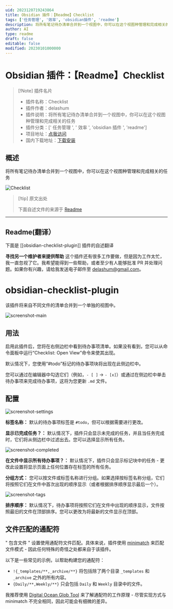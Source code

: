 ```yaml
---
uid: 2023120719243864
title: Obsidian 插件：【Readme】Checklist
tags: ['任务管理', '效率', 'obsidian插件', 'readme']
description: 将所有笔记待办清单合并到一个视图中，你可以在这个视图种管理和完成相关的任务
author: AI
type: readme
draft: false
editable: false
modified: 20230101000000
---
```


# Obsidian 插件：【Readme】Checklist

> [!Note] 插件名片
> - 插件名称：Checklist
> - 插件作者：delashum
> - 插件说明：将所有笔记待办清单合并到一个视图中，你可以在这个视图种管理和完成相关的任务
> - 插件分类：[' 任务管理 ', ' 效率 ', 'obsidian 插件 ', 'readme']
> - 项目地址：[点我访问](https://github.com/delashum/obsidian-checklist-plugin)
> - 国内下载地址：[下载安装](https://pkmer.cn/products/plugin/pluginMarket/?obsidian-checklist-plugin)

## 概述

将所有笔记待办清单合并到一个视图中，你可以在这个视图种管理和完成相关的任务

![Checklist](https://cdn.pkmer.cn/covers/obsidian-checklist-plugin.PNG!pkmer)

> [!tip] 原文出处
>
>下面自述文件的来源于 [Readme](https://ghproxy.net/https://raw.githubusercontent.com/delashum/obsidian-checklist-plugin/master/README.md)
>

---

## Readme(翻译）

下面是 [[obsidian-checklist-plugin]] 插件的自述翻译

**寻找另一个维护者来提供帮助** 这个插件还有很多工作要做，但是因为工作太忙，我一直忽视了它。我希望能得到一些帮助，或者至少有人能够批准 PR 并处理问题。如果你有兴趣，请给我发送电子邮件至 delashum@gmail.com。

# obsidian-checklist-plugin

该插件将来自不同文件的清单合并到一个单独的视图中。

![screenshot-main](https://cdn.pkmer.cn/covers/obsidian-checklist-plugin_1_0.png!pkmer)

## 用法

启用此插件后，您将在右侧边栏中看到待办事项清单。如果没有看到，您可以从命令面板中运行“Checklist: Open View”命令来使其出现。

默认情况下，您使用“#todo”标记的待办事项块将出现在此侧边栏中。

您可以通过在编辑器中勾选它们（例如，`- [ ]` -> `- [x]`）或通过在侧边栏中单击待办事项来完成待办事项，这将为您更新 `.md` 文件。

## 配置

![screenshot-settings](https://cdn.pkmer.cn/covers/obsidian-checklist-plugin_1_1.png!pkmer)

**标签名称：** 默认的待办事项标签是 `#todo`，但可以根据需要进行更改。

**显示已完成任务？：** 默认情况下，插件只会显示未完成的任务，并且当任务完成时，它们将从侧边栏中过滤出去。您可以选择显示所有任务。

![screenshot-completed](https://cdn.pkmer.cn/covers/obsidian-checklist-plugin_1_2.png!pkmer)

**在文件中显示所有待办事项？：** 默认情况下，插件只会显示标记块中的任务 - 更改此设置将显示页面上任何位置存在标签的所有任务。

**分组方式：** 您可以按文件或标签名称进行分组。如果选择按标签名称分组，它们将按照它们在文件中首次出现的顺序显示（或者根据排序顺序显示最后一个）。

![screenshot-tags](https://cdn.pkmer.cn/covers/obsidian-checklist-plugin_1_3.png!pkmer)

**排序顺序：** 默认情况下，待办事项将按照它们在文件中出现的顺序显示，文件按照最旧的文件在顶部排序。您可以更改为将最新的文件显示在顶部。

## 文件匹配的通配符

" 包含文件 " 设置使用通配符文件匹配。具体来说，插件使用 [minimatch](https://github.com/isaacs/minimatch) 来匹配文件模式 - 因此任何特殊的奇怪之处都来自于该插件。

以下是一些常见的示例，以帮助构建您的通配符：

  + `!{_templates/**,_archive/**}` 将包括除了两个目录 `_templates` 和 `_archive` 之外的所有内容。
  + `{Daily/**,Weekly/**}` 只会包括 `Daily` 和 `Weekly` 目录中的文件。

我推荐使用 [Digital Ocean Glob Tool](https://www.digitalocean.com/community/tools/glob) 来了解通配符的工作原理 - 尽管实现方式与 minimatch 不完全相同，因此可能会有细微的差异。
